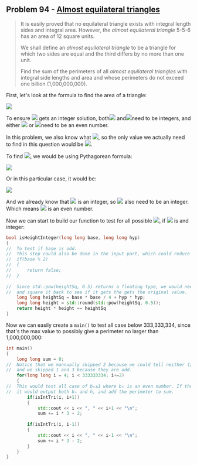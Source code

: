 ## Problem 94 - [Almost equilateral triangles](https://projecteuler.net/problem=94)

> It is easily proved that no equilateral triangle exists with integral length sides and integral area. However, the *almost equilateral triangle* 5-5-6 has an area of 12 square units.
>
> We shall define an *almost equilateral triangle* to be a triangle for which two sides are equal and the third differs by no more than one unit.
>
> Find the sum of the perimeters of all *almost equilateral triangles* with integral side lengths and area and whose perimeters do not exceed one billion (1,000,000,000).



First, let's look at the formula to find the area of a triangle:

![ ](https://render.githubusercontent.com/render/math?math=A_{tri}=h*b_{h}/2)

To ensure ![](https://render.githubusercontent.com/render/math?math=A_{tri}) gets an integer solution, both![](https://render.githubusercontent.com/render/math?math=h) and![](https://render.githubusercontent.com/render/math?math=b_{h})need to be integers, and either ![](https://render.githubusercontent.com/render/math?math=h) or ![](https://render.githubusercontent.com/render/math?math=b_{h})need to be an even number.

In this problem, we also know what ![](https://render.githubusercontent.com/render/math?math=b_{h}=[3,1000000000/3%29), so the only value we actually need to find in this question would be ![](https://render.githubusercontent.com/render/math?math=h).

To find ![](https://render.githubusercontent.com/render/math?math=h), we would be using Pythagorean formula:

![](https://render.githubusercontent.com/render/math?math=a^{2}%2Bb^{2}=c^{2})

Or in this particular case, it would be:

![](https://render.githubusercontent.com/render/math?math=h^{2}=%28{b_{h}\pm1}%29^{2}-%28{b_{h}/2}%29^{2},h\in\mathbb{N})

And we already know that ![](https://render.githubusercontent.com/render/math?math=b_{h}) is an integer, so ![](https://render.githubusercontent.com/render/math?math={b_{h}}/2) also need to be an integer. Which means ![](https://render.githubusercontent.com/render/math?math=b_{h}) is an even number.

Now we can start to build our function to test for all possible ![](https://render.githubusercontent.com/render/math?math=b_{h}), if ![](https://render.githubusercontent.com/render/math?math=h) is and integer:

```cpp
bool isHeightInteger(long long base, long long hyp)
{
//  To test if base is odd.
//  This step could also be done in the input part, which could reduce test cases.
//  if(base % 2)
//  {
//  	return false;
//  }
    
//  Since std::pow(heightSq, 0.5) returns a floating type, we would need to round it 
//  and square it back to see if it gets the gets the original value.
    long long heightSq = base * base / 4 + hyp * hyp;
    long long height = std::round(std::pow(heightSq, 0.5));
    return height * height == heightSq
}
```

Now we can easily create a `main()` to test all case below 333,333,334, since that's the max value to possibly give a perimeter no larger than 1,000,000,000:

```cpp
int main()
{
    long long sum = 0;
//  Notice that we mannually skipped 2 because we could tell neither (2,3,3) or (2,1,1) is a valid answer,
//  and we skipped 1 and 3 because they are odd.
    for(long long i = 4; i < 333333334; i+=2)
    {
//  This would test all case of bₕ±1 where bₕ is an even number. If the height is also an integer, 
//  it would output both bₕ and h, and add the perimeter to sum.
        if(isIntTri(i, i+1))
        {
            std::cout << i << ", " << i+1 << "\n";
            sum += i * 3 + 2;
        
        if(isIntTri(i, i-1))
        {
            std::cout << i << ", " << i-1 << "\n";
            sum += i * 3 - 2;
        }
    }
}
```

